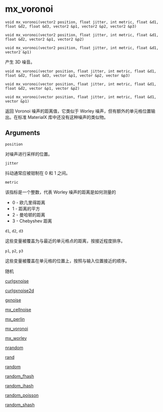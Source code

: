 # mx_voronoi

`void mx_voronoi(vector2 position, float jitter, int metric, float &d1, float &d2, float &d3, vector2 &p1, vector2 &p2, vector2 &p3)`

`void mx_voronoi(vector2 position, float jitter, int metric, float &d1, float &d2, vector2 &p1, vector2 &p2)`

`void mx_voronoi(vector2 position, float jitter, int metric, float &d1, vector2 &p1)`

产生 3D 噪音。

`void mx_voronoi(vector position, float jitter, int metric, float &d1, float &d2, float &d3, vector &p1, vector &p2, vector &p3)`

`void mx_voronoi(vector position, float jitter, int metric, float &d1, float &d2, vector &p1, vector &p2)`

`void mx_voronoi(vector position, float jitter, int metric, float &d1, vector &p1)`

返回 Voronoi 噪声的距离值，它类似于 Worley 噪声，但有额外的单元格位置输出。在标准 MaterialX 库中还没有这种噪声的类似物。

## Arguments

`position`

对噪声进行采样的位置。

`jitter`

抖动通常应被钳制在 0 和 1 之间。

`metric`

该指标是一个整数，代表 Worley 噪声的距离是如何测量的

- 0 - 欧几里得距离
- 1 - 距离的平方
- 2 - 曼哈顿的距离
- 3 - Chebyshev 距离

`d1`, `d2`, `d3`

这些变量被覆盖为与最近的单元格点的距离，按接近程度排序。

`p1`, `p2`, `p3`

这些变量被覆盖在单元格的位置上，按照与输入位置接近的顺序。

随机

[curlgxnoise](curlgxnoise.html)

[curlgxnoise2d](curlgxnoise2d.html)

[gxnoise](gxnoise.html)

[mx_cellnoise](mx_cellnoise.html)

[mx_perlin](mx_perlin.html)

[mx_voronoi](mx_voronoi.html)

[mx_worley](mx_worley.html)

[nrandom](nrandom.html)

[rand](rand.html)

[random](random.html)

[random_fhash](random_fhash.html)

[random_ihash](random_ihash.html)

[random_poisson](random_poisson.html)

[random_shash](random_shash.html)
